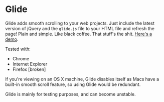 Glide
=====

Glide adds smooth scrolling to your web projects. Just include the latest version of jQuery and the `glide.js` file to your HTML file and refresh the page! Plain and simple. Like black coffee. That stuff's the shit. [Here's a demo](http://codingbean.github.io/Glide/).

Tested with:
  * Chrome
  * Internet Explorer
  * Firefox [broken]

If you're viewing on an OS X machine, Glide disables itself as Macs have a built-in smooth scroll feature, so using Glide would be redundant.

Glide is mainly for testing purposes, and can become unstable.
